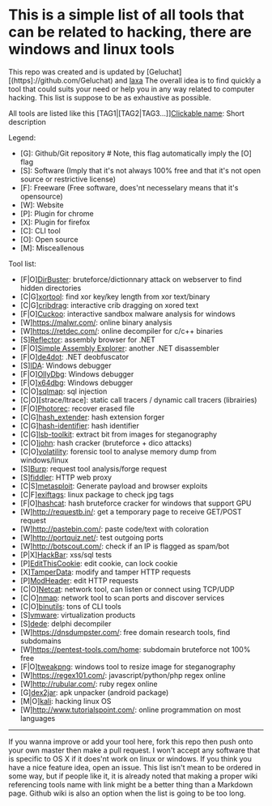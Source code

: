 # This is a simple list of all tools that can be related to hacking, there are windows and linux tools

This repo was created and is updated by [Geluchat][(https]://github.com/Geluchat) and [laxa](https://github.com/Laxa)
The overall idea is to find quickly a tool that could suits your need or help you in any way related to computer hacking.
This list is suppose to be as exhaustive as possible.

All tools are listed like this \[TAG1|\[TAG2|TAG3...]][Clickable name](#): Short description

Legend:
* \[G]: Github/Git repository # Note, this flag automatically imply the \[O] flag
* \[S]: Software (Imply that it's not always 100% free and that it's not open source or restrictive license)
* \[F]: Freeware (Free software, does'nt necesselary means that it's opensource)
* \[W]: Website
* \[P]: Plugin for chrome
* \[X]: Plugin for firefox
* \[C]: CLI tool
* \[O]: Open source
* \[M]: Misceallenous

Tool list:

* \[F|O][DirBuster]: bruteforce/dictionnary attack on webserver to find hidden directories
* \[C|G][xortool]: find xor key/key length from xor text/binary
* \[C|G][cribdrag]: interactive crib dragging on xored text
* \[F|O][Cuckoo]: interactive sandbox malware analysis for windows
* \[W]https://malwr.com/: online binary analysis
* \[W]https://retdec.com/: online decompiler for c/c++ binaries
* \[S][Reflector]: assembly browser for .NET
* \[F|O][Simple Assembly Explorer]: another .NET disassembler
* \[F|O][de4dot]: .NET deobfuscator
* \[S][IDA]: Windows debugger
* \[F|O][OllyDbg]: Windows debugger
* \[F|O][x64dbg]: Windows debugger
* \[C|O][sqlmap]: sql injection
* \[C|O][strace/ltrace]: static call tracers / dynamic call tracers (librairies)
* \[F|O][Photorec]: recover erased file
* \[C|G][hash_extender]: hash extension forger
* \[C|G][hash-identifier]: hash identifier
* \[C|G][lsb-toolkit]: extract bit from images for steganography
* \[C|O][john]: hash cracker (bruteforce + dico attacks)
* \[C|O][volatility]: forensic tool to analyse memory dump from windows/linux
* \[S][Burp]: request tool analysis/forge request
* \[S][fiddler]: HTTP web proxy
* \[C|S][metasploit]: Generate payload and browser exploits
* \[C|F][exiftags]: linux package to check jpg tags
* \[F|O][hashcat]: hash bruteforce cracker for windows that support GPU
* \[W]http://requestb.in/: get a temporary page to receive GET/POST request
* \[W]http://pastebin.com/: paste code/text with coloration
* \[W]http://portquiz.net/: test outgoing ports
* \[W]http://botscout.com/: check if an IP is flagged as spam/bot
* \[P|X][HackBar]: xss/sql tests
* \[P][EditThisCookie]: edit cookie, can lock cookie
* \[X][TamperData]: modify and tamper HTTP requests
* \[P][ModHeader]: edit HTTP requests
* \[C|O][Netcat]: network tool, can listen or connect using TCP/UDP
* \[C|O][nmap]: network tool to scan ports and discover services
* \[C|O][binutils]: tons of CLI tools
* \[S][vmware]: virtualization products
* \[S][dede]: delphi decompiler
* \[W]https://dnsdumpster.com/: free domain research tools, find subdomains
* \[W]https://pentest-tools.com/home: subdomain bruteforce not 100% free
* \[F|O][tweakpng]: windows tool to resize image for steganography
* \[W]https://regex101.com/: javascript/python/php regex online
* \[W]http://rubular.com/: ruby regex online
* \[G][dex2jar]: apk unpacker (android package)
* \[M|O][kali]: hacking linux OS
* \[W]http://www.tutorialspoint.com/: online programmation on most languages


---

If you wanna improve or add your tool here, fork this repo then push onto your own master then make a pull request.
I won't accept any software that is specific to OS X if it does'nt work on linux or windows.
If you think you have a nice feature idea, open an issue.
This list isn't mean to be ordered in some way, but if people like it, it is already noted that making a proper wiki referencing tools name with link might be a better thing than a Markdown page.
Github wiki is also an option when the list is going to be too long.


[DirBuster]: https://www.owasp.org/index.php/Category:OWASP_DirBuster_Project
[xortool]: https://github.com/hellman/xortool
[cribdrag]: https://github.com/SpiderLabs/cribdrag
[Cuckoo]: http://www.cuckoosandbox.org/
[Reflector]: https://www.red-gate.com/products/dotnet-development/reflector/
[Simple Assembly Explorer]: https://sites.google.com/site/simpledotnet/simple-assembly-explorer
[de4dot]: http://de4dot.com/
[IDA]: https://www.hex-rays.com/products/ida/
[OllyDbg]: http://www.ollydbg.de/
[x64dbg]: http://x64dbg.com/
[sqlmap]: http://sqlmap.org/
[Photorec]: http://www.cgsecurity.org/wiki/PhotoRec
[hash_extender]: https://github.com/iagox86/hash_extender
[hash-identifier]: https://github.com/psypanda/hashID
[lsb-toolkit]: https://github.com/luca-m/lsb-toolkit
[john]: http://www.openwall.com/john/
[volatility]: http://www.volatilityfoundation.org/
[Burp]: https://portswigger.net/burp/
[fiddler]: http://www.telerik.com/fiddler
[metasploit]: http://www.metasploit.com/
[exiftags]: http://johnst.org/sw/exiftags/
[hashcat]: http://hashcat.net/oclhashcat/
[HackBar]: https://chrome.google.com/webstore/detail/hackbar/ejljggkpbkchhfcplgpaegmbfhenekdc
[EditThisCookie]: https://chrome.google.com/webstore/detail/editthiscookie/fngmhnnpilhplaeedifhccceomclgfbg?
[TamperData]: https://addons.mozilla.org/en-US/firefox/addon/tamper-data/
[ModHeader]: https://chrome.google.com/webstore/detail/modheader/idgpnmonknjnojddfkpgkljpfnnfcklj
[Netcat]: http://nc110.sourceforge.net/
[nmap]: https://nmap.org/
[binutils]: https://www.gnu.org/software/binutils/
[vmware]: http://www.vmware.com/
[dede]: http://www.softpedia.com/get/Programming/Debuggers-Decompilers-Dissasemblers/DeDe.shtml
[tweakpng]: http://entropymine.com/jason/tweakpng/
[dex2jar]: https://github.com/pxb1988/dex2jar
[kali]: https://www.kali.org/

